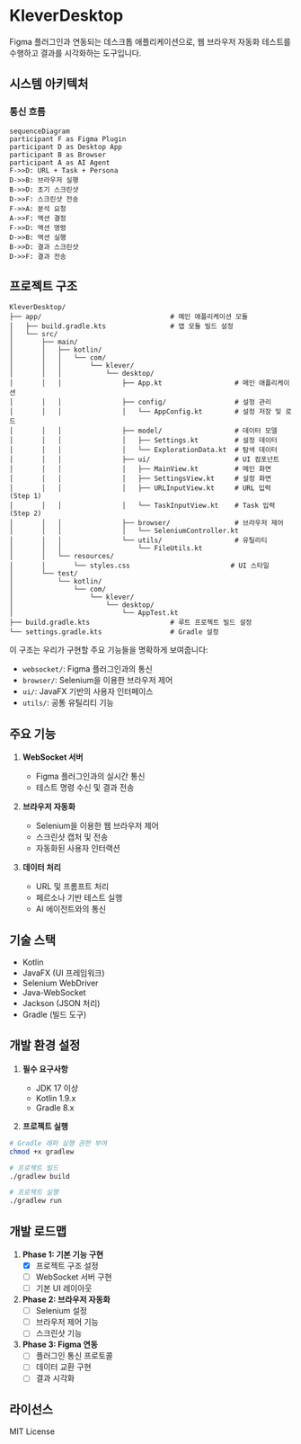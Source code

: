 # KleverDesktop

Figma 플러그인과 연동되는 데스크톱 애플리케이션으로, 웹 브라우저 자동화 테스트를 수행하고 결과를 시각화하는 도구입니다.

## 시스템 아키텍처

### 통신 흐름

```mermaid
sequenceDiagram
participant F as Figma Plugin
participant D as Desktop App
participant B as Browser
participant A as AI Agent
F->>D: URL + Task + Persona
D->>B: 브라우저 실행
B->>D: 초기 스크린샷
D->>F: 스크린샷 전송
F->>A: 분석 요청
A->>F: 액션 결정
F->>D: 액션 명령
D->>B: 액션 실행
B->>D: 결과 스크린샷
D->>F: 결과 전송
```

## 프로젝트 구조

```
KleverDesktop/
├── app/                                # 메인 애플리케이션 모듈
│   ├── build.gradle.kts                # 앱 모듈 빌드 설정
│   └── src/
│       ├── main/
│       │   ├── kotlin/
│       │   │   └── com/
│       │   │       └── klever/
│       │   │           └── desktop/
│       │   │               ├── App.kt                  # 메인 애플리케이션
│       │   │               ├── config/                 # 설정 관리
│       │   │               │   └── AppConfig.kt        # 설정 저장 및 로드
│       │   │               ├── model/                  # 데이터 모델
│       │   │               │   ├── Settings.kt         # 설정 데이터
│       │   │               │   └── ExplorationData.kt  # 탐색 데이터
│       │   │               ├── ui/                     # UI 컴포넌트
│       │   │               │   ├── MainView.kt         # 메인 화면
│       │   │               │   ├── SettingsView.kt     # 설정 화면
│       │   │               │   ├── URLInputView.kt     # URL 입력 (Step 1)
│       │   │               │   └── TaskInputView.kt    # Task 입력 (Step 2)
│       │   │               ├── browser/                # 브라우저 제어
│       │   │               │   └── SeleniumController.kt
│       │   │               └── utils/                  # 유틸리티
│       │   │                   └── FileUtils.kt
│       │   └── resources/
│       │       └── styles.css                         # UI 스타일
│       └── test/
│           └── kotlin/
│               └── com/
│                   └── klever/
│                       └── desktop/
│                           └── AppTest.kt
├── build.gradle.kts                    # 루트 프로젝트 빌드 설정
└── settings.gradle.kts                 # Gradle 설정
```

이 구조는 우리가 구현할 주요 기능들을 명확하게 보여줍니다:
- `websocket/`: Figma 플러그인과의 통신
- `browser/`: Selenium을 이용한 브라우저 제어
- `ui/`: JavaFX 기반의 사용자 인터페이스
- `utils/`: 공통 유틸리티 기능

## 주요 기능
1. **WebSocket 서버**
   - Figma 플러그인과의 실시간 통신
   - 테스트 명령 수신 및 결과 전송

2. **브라우저 자동화**
   - Selenium을 이용한 웹 브라우저 제어
   - 스크린샷 캡처 및 전송
   - 자동화된 사용자 인터랙션

3. **데이터 처리**
   - URL 및 프롬프트 처리
   - 페르소나 기반 테스트 실행
   - AI 에이전트와의 통신

## 기술 스택
- Kotlin
- JavaFX (UI 프레임워크)
- Selenium WebDriver
- Java-WebSocket
- Jackson (JSON 처리)
- Gradle (빌드 도구)

## 개발 환경 설정
1. **필수 요구사항**
   - JDK 17 이상
   - Kotlin 1.9.x
   - Gradle 8.x

2. **프로젝트 실행**

```bash
# Gradle 래퍼 실행 권한 부여
chmod +x gradlew

# 프로젝트 빌드
./gradlew build

# 프로젝트 실행
./gradlew run
```

## 개발 로드맵
1. **Phase 1: 기본 기능 구현**
   - [x] 프로젝트 구조 설정
   - [ ] WebSocket 서버 구현
   - [ ] 기본 UI 레이아웃

2. **Phase 2: 브라우저 자동화**
   - [ ] Selenium 설정
   - [ ] 브라우저 제어 기능
   - [ ] 스크린샷 기능

3. **Phase 3: Figma 연동**
   - [ ] 플러그인 통신 프로토콜
   - [ ] 데이터 교환 구현
   - [ ] 결과 시각화

## 라이선스
MIT License